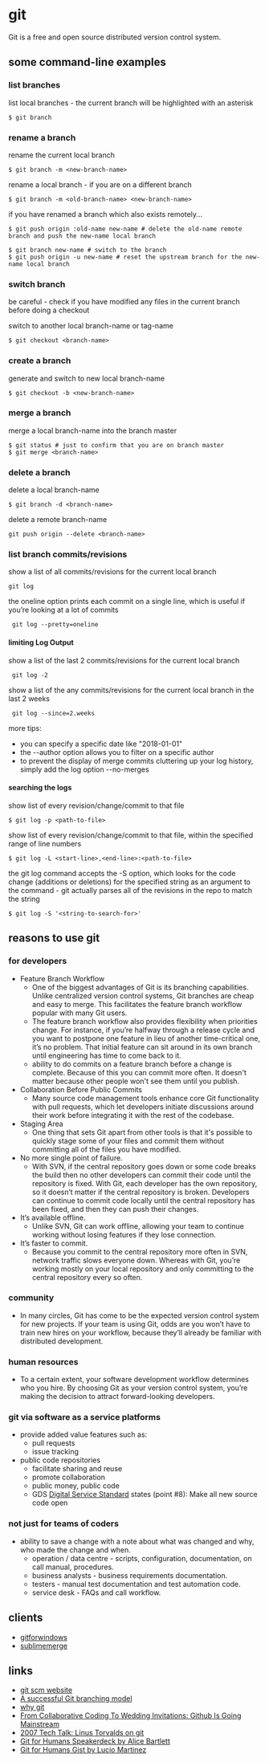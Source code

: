 
# git

Git is a free and open source distributed version control system.

## some command-line examples


### list branches

list local branches - the current branch will be highlighted with an asterisk
```
$ git branch
```


### rename a branch

rename the current local branch
```
$ git branch -m <new-branch-name>
```

rename a local branch - if you are on a different branch
```
$ git branch -m <old-branch-name> <new-branch-name>
```

if you have renamed a branch which also exists remotely...
```
$ git push origin :old-name new-name # delete the old-name remote branch and push the new-name local branch

$ git branch new-name # switch to the branch
$ git push origin -u new-name # reset the upstream branch for the new-name local branch

```

### switch branch

be careful - check if you have modified any files in the current branch before doing a checkout

switch to another local branch-name or tag-name
```
$ git checkout <branch-name>
```


### create a branch

generate and switch to new local branch-name
```
$ git checkout -b <new-branch-name>
```


### merge a branch

merge a local branch-name into the branch master
```
$ git status # just to confirm that you are on branch master
$ git merge <branch-name>
```


### delete a branch

delete a local branch-name
```
$ git branch -d <branch-name>
```

delete a remote branch-name
```
git push origin --delete <branch-name>
```


### list branch commits/revisions

show a list of all commits/revisions for the current local branch
```
git log
```

the oneline option prints each commit on a single line, which is useful if you’re looking at a lot of commits
```
 git log --pretty=oneline
```

#### limiting Log Output

show a list of the last 2 commits/revisions for the current local branch
```
 git log -2
```

show a list of the any commits/revisions for the current local branch in the last 2 weeks
```
 git log --since=2.weeks
```

more tips:
* you can specify a specific date like "2018-01-01"
* the --author option allows you to filter on a specific author
* to prevent the display of merge commits cluttering up your log history, simply add the log option --no-merges

#### searching the logs

show list of every revision/change/commit to that file
```
$ git log -p <path-to-file>
```

show list of every revision/change/commit to that file, within the specified range of line numbers
```
$ git log -L <start-line>,<end-line>:<path-to-file>
```

the git log command accepts the -S option, which looks for the code change (additions or deletions) for the specified string as an argument to the command - git actually parses all of the revisions in the repo to match the string
```
$ git log -S '<string-to-search-for>'
```


## reasons to use git

### for developers
* Feature Branch Workflow
  * One of the biggest advantages of Git is its branching capabilities. Unlike centralized version control systems, Git branches are cheap and easy to merge. This facilitates the feature branch workflow popular with many Git users.
  * The feature branch workflow also provides flexibility when priorities change. For instance, if you’re halfway through a release cycle and you want to postpone one feature in lieu of another time-critical one, it’s no problem. That initial feature can sit around in its own branch until engineering has time to come back to it.
  * ability to do commits on a feature branch before a change is complete. Because of this you can commit more often. It doesn't matter because other people won't see them until you publish.
* Collaboration Before Public Commits
  * Many source code management tools enhance core Git functionality with pull requests, which let developers initiate discussions around their work before integrating it with the rest of the codebase.
* Staging Area
  * One thing that sets Git apart from other tools is that it's possible to quickly stage some of your files and commit them without committing all of the files you have modified.
* No more single point of failure.
  * With SVN, if the central repository goes down or some code breaks the build then no other developers can commit their code until the repository is fixed. With Git, each developer has the own repository, so it doesn’t matter if the central repository is broken. Developers can continue to commit code locally until the central repository has been fixed, and then they can push their changes.
* It’s available offline.
  * Unlike SVN, Git can work offline, allowing your team to continue working without losing features if they lose connection.
* It’s faster to commit.
  * Because you commit to the central repository more often in SVN, network traffic slows everyone down. Whereas with Git, you’re working mostly on your local repository and only committing to the central repository every so often.

### community
* In many circles, Git has come to be the expected version control system for new projects. If your team is using Git, odds are you won’t have to train new hires on your workflow, because they’ll already be familiar with distributed development.

### human resources
* To a certain extent, your software development workflow determines who you hire. By choosing Git as your version control system, you’re making the decision to attract forward-looking developers.

### git via software as a service platforms
* provide added value features such as:
  * pull requests
  * issue tracking
* public code repositories
  * facilitate sharing and reuse
  * promote collaboration
  * public money, public code
  * GDS [Digital Service Standard](https://www.gov.uk/service-manual/service-standard) states (point #8): Make all new source code open

### not just for teams of coders
* ability to save a change with a note about what was changed and why, who made the change and when.
  * operation / data centre - scripts, configuration, documentation, on call manual, procedures.
  * business analysts - business requirements documentation.
  * testers - manual test documentation and test automation code.
  * service desk - FAQs and call workflow.

## clients
* [gitforwindows](https://gitforwindows.org/)
* [sublimemerge](https://www.sublimemerge.com/)


## links
* [git scm website](https://git-scm.com/)
* [A successful Git branching model](http://nvie.com/posts/a-successful-git-branching-model/)
* [why git](https://www.atlassian.com/git/tutorials/why-git)
* [From Collaborative Coding To Wedding Invitations: Github Is Going Mainstream](https://www.wired.com/2013/09/github-for-anything/)
* [2007 Tech Talk: Linus Torvalds on git](http://www.youtube.com/watch?v=4XpnKHJAok8)
* [Git for Humans Speakerdeck by Alice Bartlett](https://speakerdeck.com/alicebartlett/git-for-humans)
* [Git for Humans Gist by Lucio Martinez](https://gist.github.com/luciomartinez/11277737)
